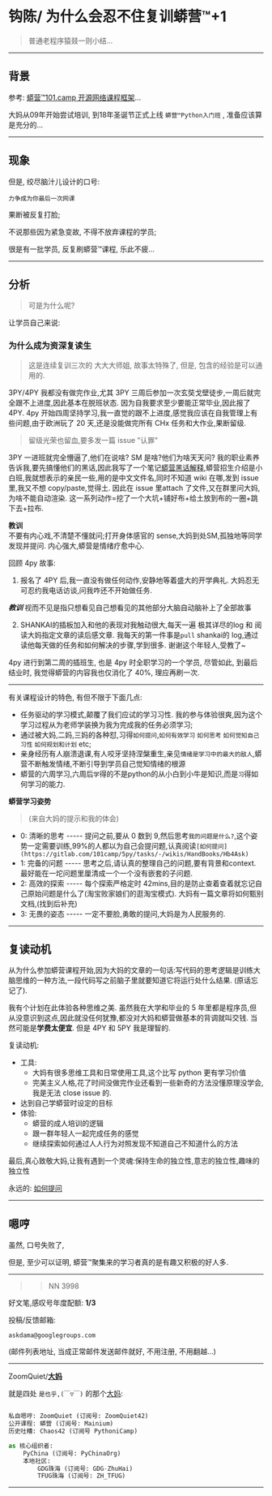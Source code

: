 # 钩陈/ 为什么会忍不住复训蟒营™+1
> 普通老程序猿叕一则小结...

-------------
## 背景
参考: [蟒营™101.camp 开源网络课程框架](https://doc.101.camp/)...

大妈从09年开始尝试培训,
到18年圣诞节正式上线 `蟒营™Python入门班` ,
准备应该算是充分的...


-------------
## 现象

但是, 绞尽脑汁儿设计的口号:

```
力争成为你最后一次网课

```

果断被反复打脸;

不说那些因为紧急变故, 不得不放弃课程的学员;

很是有一批学员, 反复刷蟒营™课程, 乐此不疲...

-------------
## 分析
> 可是为什么呢?

让学员自己来说:


### 为什么成为资深复读生
> 这是连续复训三次的 大大大师姐, 故事太特殊了, 但是, 包含的经验是可以通用的.



3PY/4PY 我都没有做完作业,尤其 3PY 三周后参加一次玄奘戈壁徒步,一周后就完全跟不上进度,因此基本在脱班状态. 因为自我要求至少要能正常毕业,因此报了 4PY. 
4py 开始四周坚持学习,我一直觉的跟不上进度,感觉我应该在自我管理上有些问题,由于欧洲玩了 20 天,还是没能做完所有 CHx 任务和大作业,果断留级.     

> 留级光荣也留血,要多发一篇 issue "认罪" 


3PY 一进班就完全懵逼了,他们在说啥? SM 是啥?他们为啥天天问? 我的职业素养告诉我,要先搞懂他们的黑话,因此我写了一个笔记[蟒营黑话解释](https://gitlab.com/101camp/5py/tasks/-/wikis/How2/101campTerms),蟒营招生介绍是小白班,我就想表示的亲民一些,用的是中文文件名,同时不知道 wiki 在哪,发到 issue里,我又不想 copy/paste,觉得土. 因此在 issue 里attach 了文件,又在群里问大妈,为啥不能自动渲染.  这一系列动作=挖了一个大坑+铺好布+给土放到布的一圈+跳下去+拉布.     

**教训**   
不要有内心戏,不清楚不懂就问;打开身体感官的 sense,大妈到处SM,孤独地等同学发现并提问. 内心强大,蟒营是情绪疗愈中心.  


回顾 4py 故事:

1. 报名了 4PY 后,我一直没有做任何动作,安静地等着盛大的开学典礼. 大妈忍无可忍约我电话访谈,问我咋还不开始做任务. 

***教训*** 
视而不见是指只想看见自己想看见的其他部分大脑自动脑补上了全部故事  

2. SHANKAI的插板加入和他的表现对我触动很大,每天一遍 极其详尽的log 和 阅读大妈指定文章的读后感文章. 我每天的第一件事是`pull` shankai的 log,通过读他每天做的任务和如何解决的步骤,学到很多.  谢谢这个年轻人,受教了~


4py 进行到第二周的插班生, 也是 4py 时全职学习的一个学员, 尽管如此, 到最后结业时, 我觉得蟒营的内容我也仅消化了 40%, 理应再刷一次.   



-------------
有关课程设计的特色, 有但不限于下面几点:

- 任务驱动的学习模式,颠覆了我们应试的学习习性.  我的参与体验很爽,因为这个学习过程从为老师学装换为我为完成我的任务必须学习;
- 通过被大妈,二妈,三妈的各种怼,习得`如何提问`,`如何有效学习`  `如何思考` `如何觉知自己习性` `如何规划和计划` etc;
- 亲身经历有人崩溃退课,有人咬牙坚持涅槃重生,亲见`情绪是学习中的最大的敌人`,蟒营不断触发情绪,不断引导到学员自己觉知情绪的根源    
- 蟒营的六周学习,六周后`学`得的不是python的从小白到小牛是知识,而是`习`得如何学习的能力. 


**蟒营学习姿势**   
>  (来自大妈的提示和我的体会)

- 0: 清晰的思考 ----- 提问之前,要从 0 数到 9,然后思考`我的问题是什么?`,这个姿势一定需要训练,99%的人都以为自己会提问题,认真阅读`[如何提问](https://gitlab.com/101camp/5py/tasks/-/wikis/HandBooks/Hb4Ask)`
- 1: 完备的问题 ----- 思考之后,请认真的整理自己的问题,要有背景和context. 最好能在一坨问题里厘清成一个一个没有嵌套的子问题. 
- 2: 高效的探索 ----- 每个探索严格定时 42mins,目的是防止查着查着就忘记自己原始问题是什么了(淘宝败家娘们的逛淘宝模式).  大妈有一篇文章将如何甄别文档,(找到后补充)    
- 3: 无畏的姿态 ----- 一定不要脸,勇敢的提问,大妈是为人民服务的.    



-------------
## 复读动机

从为什么参加蟒营课程开始,因为大妈的文章的一句话:写代码的思考逻辑是训练大脑思维的一种方法,一段代码写之前脑子里就要知道它将运行处什么结果. (原话忘记了). 

我有个计划在此体验各种思维之美. 虽然我在大学和毕业的 5 年里都是程序员,但从没意识到这点,因此就没任何犹豫,都没对大妈和蟒营做基本的背调就叫交钱. 
当然可能是**学费太便宜**. 但是 4PY 和 5PY 我是理智的. 

复读动机:

- 工具:
  - 大妈有很多思维工具和日常使用工具,这个比写 python 更有学习价值    
  - 完美主义人格,花了时间没做完作业还看到一些新奇的方法没懂原理没学会,我是无法 close issue 的. 
- 达到自己学蟒营时设定的目标
- 体验:
  - 蟒营的成人培训的逻辑
  - 跟一群年轻人一起完成任务的感觉 
  - 继续探索如何通过人人行为对照发现不知道自己不知道什么的方法 


最后,真心致敬大妈,让我有遇到一个灵魂:保持生命的独立性,意志的独立性,趣味的独立性


永远的: [如何提问](https://gitlab.com/101camp/2py/tasks/wikis/HandBooks/Hb4Ask)




-------------
## 嗯哼
虽然, 口号失败了, 

但是, 至少可以证明, 蟒营™聚集来的学习者真的是有趣又积极的好人多.





-------------
>> NN 3998

好文笔,感叹号年度配额: **1/3**

投稿/反馈邮箱:

    askdama@googlegroups.com


(邮件列表地址, 
当成正常邮件发送邮件就好, 不用注册, 不用翻越...)

-------------

ZoomQuiet/**[大妈](https://mp.weixin.qq.com/s/N5TuRRbF485D4Q90XdDA7g)**

就是四处 `是也乎,(￣▽￣)` 的那个[大妈](https://mp.weixin.qq.com/s/N5TuRRbF485D4Q90XdDA7g):


```python

私自嗯哼: ZoomQuiet (订阅号: ZoomQuiet42)
公开课程: 蟒营 (订阅号: Mainium)
历史吐糟: Chaos42 (订阅号 PythoniCamp)

as 核心组织者:
    PyChina (订阅号: PyChinaOrg)
    本地社区: 
        GDG珠海 (订阅号: GDG-ZhuHai)
        TFUG珠海 (订阅号: ZH_TFUG)
```

-------------



